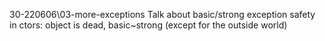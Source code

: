 30-220606\03-more-exceptions
Talk about basic/strong exception safety in ctors: object is dead, basic~strong (except for the outside world)

